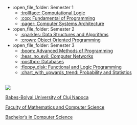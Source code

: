 <ul>
  <li>:open_file_folder: Semester 1
    <ul>
      <li>
        <a href="https://github.com/teodoradra/Computational-Logic"> 
          :trollface:  Computational Logic 
        </a>
      </li>
      <li>
        <a href="https://github.com/teodoradra/Fundamental-of-Programming"> 
          :cop:  Fundamental of Programming 
        </a>
      </li>
      <li>
        <a href="https://github.com/teodoradra/Computer-Systems-Architecture"> 
          :pager:  Computer Systems Architecture
        </a>
      </li>
    </ul>
  </li>
  <li>:open_file_folder: Semester 2
    <ul>
      <li>
        <a href="https://github.com/teodoradra/Data-Structures-and-Algorithms"> 
          :sparkles:  Data Structures and Algorithms 
        </a>
      </li>
      <li>
        <a href="https://github.com/teodoradra/Object-Oriented-Programming"> 
          :crown:  Object Oriented Programming 
        </a>
      </li>
    </ul>
  </li>
  <li>:open_file_folder: Semester 3
    <ul>
      <li>
        <a href="https://github.com/teodoradra/MAP"> 
          :boom:  Advanced Methods of Programming 
        </a>
      </li>
      <li>
        <a href="https://github.com/teodoradra/Computer-Networks"> 
          :hear_no_evil:  Computer Networks 
        </a>
      </li>
      <li>
        <a href="https://github.com/teodoradra/Databases"> 
          :postbox:  Databases 
        </a>
      </li>
      <li>
        <a href="https://github.com/teodoradra/Functional-and-Logic-Programming"> 
          :floppy_disk:  Functional and Logic Programming 
        </a>
      </li>
      <li>
        <a href="https://github.com/teodoradra/Probability-and-Statistics"> 
          :chart_with_upwards_trend:  Probability and Statistics
        </a>
      </li>
    </ul>
  </li>
  
</ul>

<br>
<img src="http://www.chem.ubbcluj.ro/romana/conferinte/MEEMB/archive/pictures/ubb.gif" />
<a href="http://www.cs.ubbcluj.ro">
<p> Babeş-Bolyai University of Cluj Napoca </p>
<p> Faculty of Mathematics and Computer Science </p>
<p> Bachelor’s in Computer Science </p>
</a>
<br>
